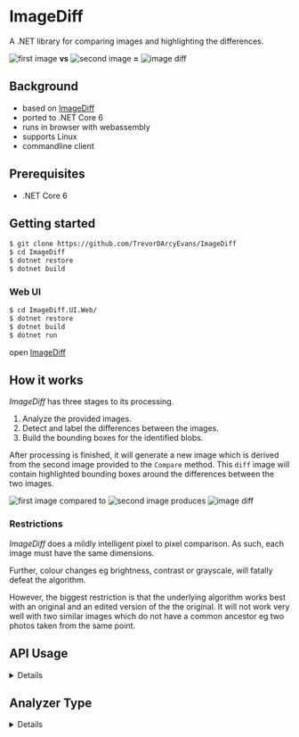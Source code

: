 # ImageDiff

A .NET library for comparing images and highlighting the differences.

![first image](docs/images/firstImage.png) **vs**
![second image](docs/images/secondImage.png) **=**
![image diff](docs/images/diffImage.png)

## Background
* based on [ImageDiff](https://github.com/richclement/ImageDiff)
* ported to .NET Core 6
* runs in browser with webassembly
* supports Linux
* commandline client

## Prerequisites
* .NET Core 6

## Getting started
```bash
$ git clone https://github.com/TrevorDArcyEvans/ImageDiff
$ cd ImageDiff
$ dotnet restore
$ dotnet build
```

### Web UI
```bash
$ cd ImageDiff.UI.Web/
$ dotnet restore
$ dotnet build
$ dotnet run
```
open [ImageDiff](http://localhost:5069)

## How it works
_ImageDiff_ has three stages to its processing.
 
1. Analyze the provided images.
2. Detect and label the differences between the images.
3. Build the bounding boxes for the identified blobs.

After processing is finished, it will generate a new image which is derived
from the second image provided to the `Compare` method. This `diff` image
will contain highlighted bounding boxes around the differences between the
two images.

![first image](docs/images/firstImage.png) compared to
![second image](docs/images/secondImage.png) produces 
![image diff](docs/images/diffImage.png)

### Restrictions
_ImageDiff_ does a mildly intelligent pixel to pixel comparison.
As such, each image must have the same dimensions.

Further, colour changes eg brightness, contrast or grayscale, will fatally
defeat the algorithm.

However, the biggest restriction is that the underlying algorithm works
best with an original and an edited version of the the original.  It will
not work very well with two similar images which do not have a common
ancestor eg two photos taken from the same point.

## API Usage

<details>

Default usage:

```csharp
    var firstImage = new Bitmap("path/to/first/image");
    var secondImage = new Bitmap("path/to/second/image);

    var comparer = new BitmapComparer();

    //Returns a result with the differences + the Bitmap
    var diff = comparer.Compare(firstImage, secondImage);

    // Generates the bitmap image and returns a Bitmap
    var generate = comparer.Generate(firstImage, secondImage);
```

When initialized without options, the following values are used:

- AnalyzerType: ExactMatch
- Labeler: Basic
- JustNoticeableDifference: 2.3
- DetectionPadding: 2
- BoundingBoxPadding: 2
- BoundingBoxColor: Red
- BoundingBoxMode: Single
- BoundingBoxThickness: 1

The compare object can be configured to use different settings for the
different stages of processing.

```csharp
    var options = new CompareOptions 
    {
	    AnalyzerType = AnalyzerTypes.CIE76,
        JustNoticableDifference = 2.3,
        DetectionPadding = 2,
        Labeler = LabelerTypes.ConnectedComponentLabeling,
        BoundingBoxColor = Color.Red,
        BoundingBoxPadding = 2,
        BoundingBoxMode = BoundingBoxModes.Multiple,
        BoundingBoxThickness = 1 
    };
    var comparer = new BitmapComparer(options);
```

</details>

## Analyzer Type
<details>

Two forms of image analysis are currently supported:

- ExactMatch - requires that the RGB values of each pixel in the image
 be equal.
- CIE76 - follows the [color difference formula](http://en.wikipedia.org/wiki/Color_difference "color difference formula")
to generate a Euclidean distance between the colors in the pixels and
flags a difference when the Just Noticeable Difference (JND) is greater
than a value of 2.3.

### Just Noticeable Difference
Specify this to control how distant two pixels can be in the color space
before they are marked as different.

### Detection Padding
How many pixels away from the current pixel to look, for neighbors that
should be grouped together for labeling purposes.

### Labeler
Two forms of blob labeling are currently supported:

- Basic - basic labeling will group all differences together into a single group.
This labeling format does not support `BoundingBoxMode.Multiple`.
- [Connected Component Labeling](http://en.wikipedia.org/wiki/Connected-component_labeling "Connected Component Labeling")
Uses a two-pass algorithm to label the differences in an image and then aggregate
the labels. The Detection Padding option is used to determine how far to travel
when checking neighbor pixels.

### Bounding Box Color
The color of the bounding box to be drawn when highlighting detected differences.

### Bounding Box Padding
The number of pixels of padding to include around the detected difference when
drawing a bounding box.

### Bounding Box Thickness
The thickness of the rectangle showing the difference in pixel. Default = 1

### Bounding Box Mode
Specifies how to build the bounding boxes when highlighting the detected
differences.

- Single - Only generate one bounding box that encompasses all of the detected
differences in the image.
- Multiple - Generate a bounding box around each separate group of detected
differences. This bounding box mode is not supported by `LabelerTypes.Basic`.

</details>
